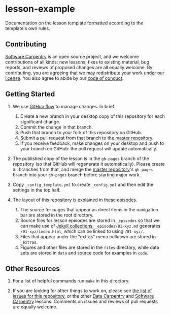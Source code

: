 lesson-example
==============

Documentation on the lesson template formatted according to the template's own rules.

## Contributing

[Software Carpentry][swc-site] is an open source project,
and we welcome contributions of all kinds:
new lessons,
fixes to existing material,
bug reports,
and reviews of proposed changes are all equally welcome.
By contributing,
you are agreeing that we may redistribute your work under [our license][license].
You also agree to abide by our [code of conduct][conduct].

## Getting Started

1.  We use [GitHub flow][github-flow] to manage changes.  In brief:
    1.  Create a new branch in your desktop copy of this repository for each significant change.
    2.  Commit the change in that branch.
    3.  Push that branch to your fork of this repository on GitHub.
    4.  Submit a pull request from that branch to the [master repository][repo].
    5.  If you receive feedback,
        make changes on your desktop and push to your branch on GitHub:
        the pull request will update automatically.

2.  The published copy of the lesson is in the `gh-pages` branch of the repository
    (so that GitHub will regenerate it automatically).
    Please create all branches from that,
    and merge the [master repository][repo]'s `gh-pages` branch into your `gh-pages` branch
    before starting major work.

3.  Copy `_config_template.yml` to create `_config.yml`
    and then edit the settings in the top half.

4.  The layout of this repository is explained in [these episodes][rendered].
    1.  The source for pages that appear as direct items in the navigation bar
        are stored in the root directory.
    2.  Source files for lesson episodes are stored in `_episodes`
        so that we can make use of [Jekyll collections][collections];
        `_episodes/01-xyz.md` generates `/01-xyz/index.html`,
        which can be linked to using `/01-xyz/`.
    3.  Files that appear under the "extras" menu pulldown are stored in `_extras`.
    4.  Figures and other files are stored in the `files` directory,
        while data sets are stored in `data`
        and source code for examples in `code`.

## Other Resources

1.  For a list of helpful commands run `make` in this directory.

2.  If you are looking for other things to work on,
    please see [the list of issues for this repository][issues],
    or the other [Data Carpentry][dc-lessons]
    and [Software Carpentry][swc-lessons] lessons.
    Comments on issues and reviews of pull requests are equally welcome.

[collections]: https://jekyllrb.com/docs/collections/
[conduct]: https://gvwilson.github.com/new-lesson-example/conduct/
[dc-lessons]: http://datacarpentry.org/lessons/
[github-flow]: https://guides.github.com/introduction/flow/
[issues]: https://github.com/gvwilson/new-lesson-example/issues/
[license]: https:gvwilson.github.com/new-lesson-example/license/
[rendered]: https://gvwilson.github.io/new-lesson-example/
[repo]: https://github.com/gvwilson/new-lesson-example/
[swc-lessons]: http://software-carpentry.org/lessons/
[swc-site]: http://software-carpentry.org/
